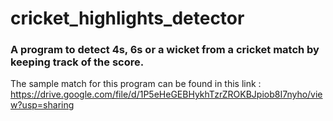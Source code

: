# cricket_highlights_detector
### A program to detect 4s, 6s or a wicket from a cricket match by keeping track of the score.
The sample match for this program can be found in this link :
https://drive.google.com/file/d/1P5eHeGEBHykhTzrZROKBJpiob8I7nyho/view?usp=sharing

